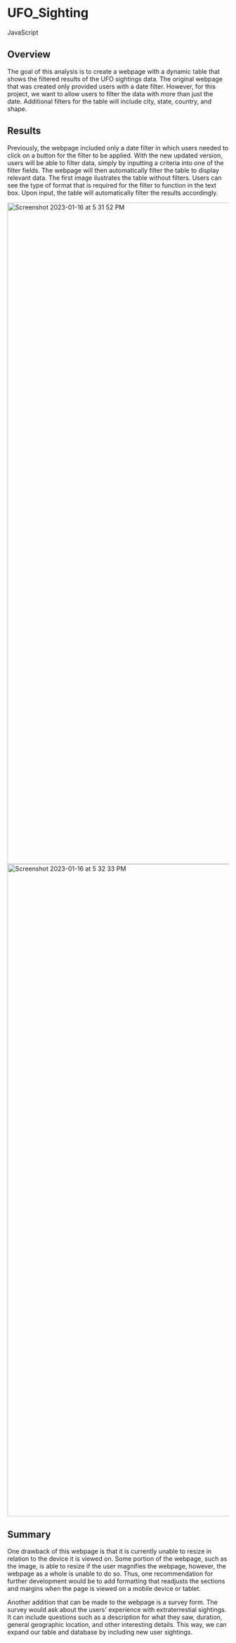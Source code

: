 # UFO_Sighting
JavaScript

## Overview
The goal of this analysis is to create a webpage with a dynamic table that shows the filtered results of the UFO sightings data. The original webpage that was created only provided users with a date filter. However, for this project, we want to allow users to filter the data with more than just the date. Additional filters for the table will include city, state, country, and shape.

## Results
Previously, the webpage included only a date filter in which users needed to click on a button for the filter to be applied. With the new updated version, users will be able to filter data, simply by inputting a criteria into one of the filter fields. The webpage will then automatically filter the table to display relevant data. The first image ilustrates the table without filters. Users can see the type of format that is required for the filter to function in the text box. Upon input, the table will automatically filter the results accordingly.

<img width="1506" alt="Screenshot 2023-01-16 at 5 31 52 PM" src="https://user-images.githubusercontent.com/113556769/212774933-f81f0f82-7189-48d5-9ea8-541e088c478b.png">

<img width="1485" alt="Screenshot 2023-01-16 at 5 32 33 PM" src="https://user-images.githubusercontent.com/113556769/212774955-79f430db-5ad2-4614-8d4b-c8814814bcab.png">

## Summary
One drawback of this webpage is that it is currently unable to resize in relation to the device it is viewed on. Some portion of the webpage, such as the image, is able to resize if the user magnifies the webpage, however, the webpage as a whole is unable to do so. Thus, one recommendation for further development would be to add formatting that readjusts the sections and margins when the page is viewed on a mobile device or tablet.

Another addition that can be made to the webpage is a survey form. The survey would ask about the users' experience with extraterrestial sightings. It can include questions such as a description for what they saw, duration, general geographic location, and other interesting details. This way, we can expand our table and database by including new user sightings.
